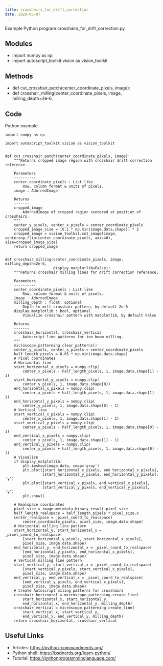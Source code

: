 ```yaml
---
title: crosshairs_for_drift_correction
date: 2020-05-07
---
```

Example Python program crosshairs_for_drift_correction.py

## Modules

* import numpy as np
* import autoscript_toolkit.vision as vision_toolkit

## Methods

* def cut_crosshair_patch(center_coordinate_pixels, image):
* def crosshair_milling(center_coordinate_pixels, image, milling_depth=2e-6,

## Code

Python example

    import numpy as np
    
    import autoscript_toolkit.vision as vision_toolkit
    
    
    def cut_crosshair_patch(center_coordinate_pixels, image):
        """Returns cropped image region with crosshair drift correction reference.
        
        Parameters
        ----------
        center_coordinate_pixels : List-like
            Row, column format & units of pixels.
        image : AdornedImage
        
        Returns
        -------
        cropped_image
            AdornedImage of cropped region centered at position of crosshairs.
        """
        center_y_pixels, center_x_pixels = center_coordinate_pixels
        cropped_image_size = [0.1 * np.min(image.data.shape)] * 2
        cropped_image = vision_toolkit.cut_image(image, center=np.flip(center_coordinate_pixels, axis=0), size=cropped_image_size)
        return cropped_image
    
      
    def crosshair_milling(center_coordinate_pixels, image, milling_depth=2e-6,
                          display_matplotlib=False):
        """Returns crosshair milling lines for drift correction reference.
        
        Parameters
        ----------
        center_coordinate_pixels : List-like
            Row, column format & units of pixels.
        image : AdornedImage
        milling_depth : float, optional
            Depth to mill crosshair pattern, by default 2e-6
        display_matplotlib : bool, optional
            Visualize crosshair pattern with matplotlib, by default False
        
        Returns
        -------
        crosshair_horizontal, crosshair_vertical
            Autoscript line patterns for ion beam milling.
        """
        microscope.patterning.clear_patterns()
        center_y_pixels, center_x_pixels = center_coordinate_pixels
        half_length_pixels = 0.05 * np.min(image.data.shape)
        # Pixel coordinates
        # Horizontal line
        start_horizontal_x_pixels = numpy.clip(
            center_x_pixels - half_length_pixels, 1, image.data.shape[1] - 1)
        start_horizontal_y_pixels = numpy.clip(
            center_y_pixels, 1, image.data.shape[0])
        end_horizontal_x_pixels = numpy.clip(
            center_x_pixels + half_length_pixels, 1, image.data.shape[1] - 1)
        end_horizontal_y_pixels = numpy.clip(
            center_y_pixels, 1, image.data.shape[0] - 1)
        # Vertical line
        start_vertical_x_pixels = numpy.clip(
            center_x_pixels, 1, image.data.shape[1] - 1)
        start_vertical_y_pixels = numpy.clip(
            center_y_pixels - half_length_pixels, 1, image.data.shape[0] - 1)
        end_vertical_x_pixels = numpy.clip(
            center_x_pixels, 1, image.data.shape[1] - 1)
        end_vertical_y_pixels = numpy.clip(
            center_y_pixels + half_length_pixels, 1, image.data.shape[0] - 1)
        # Visualize
        if display_matplotlib:
            plt.imshow(image.data, cmap='gray')
            plt.plot([start_horizontal_x_pixels, end_horizontal_x_pixels],
                     [start_horizontal_y_pixels, end_horizontal_y_pixels], 'y')
            plt.plot([start_vertical_x_pixels, end_vertical_x_pixels],
                     [start_vertical_y_pixels, end_vertical_y_pixels], 'y')
            plt.show()
    
        # Realspace coordinates
        pixel_size = image.metadata.binary_result.pixel_size
        half_length_realspace = half_length_pixels * pixel_size.x
        center_realspace = _pixel_coord_to_realspace(
            center_coordinate_pixels, pixel_size, image.data.shape)
        # Horizontal milling line pattern
        start_horizontal_y, start_horizontal_x = _pixel_coord_to_realspace(
            [start_horizontal_y_pixels, start_horizontal_x_pixels],
            pixel_size, image.data.shape)
        end_horizontal_y, end_horizontal_x = _pixel_coord_to_realspace(
            [end_horizontal_y_pixels, end_horizontal_x_pixels],
            pixel_size, image.data.shape)
        # Vertical milling line pattern
        start_vertical_y, start_vertical_x = _pixel_coord_to_realspace(
            [start_vertical_y_pixels, start_vertical_x_pixels],
            pixel_size, image.data.shape)
        end_vertical_y, end_vertical_x = _pixel_coord_to_realspace(
            [end_vertical_y_pixels, end_vertical_x_pixels],
            pixel_size, image.data.shape)
        # Create Autoscript miling patterns for crosshairs
        crosshair_horizontal = microscope.patterning.create_line(
            start_horizontal_x, start_horizontal_y,
            end_horizontal_x, end_horizontal_y, milling_depth)
        crosshair_vertical = microscope.patterning.create_line(
            start_vertical_x, start_vertical_y,
            end_vertical_x, end_vertical_y, milling_depth)
        return crosshair_horizontal, crosshair_vertical

## Useful Links

- Articles: https://python-commandments.org/
- Python shell: https://bsdnerds.org/learn-python/
- Tutorial: https://pythonprogramminglanguage.com/
